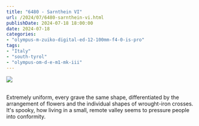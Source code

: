 ```yaml
---
title: "6480 - Sarnthein VI"
url: /2024/07/6480-sarnthein-vi.html
publishDate: 2024-07-18 18:00:00
date: 2024-07-18
categories:
- "olympus-m-zuiko-digital-ed-12-100mm-f4-0-is-pro"
tags:
- "Italy"
- "south-tyrol"
- "olympus-om-d-e-m1-mk-iii"
---
```

<div class="container">
<div class="center"><a target="_blank" href="https://d25zfm9zpd7gm5.cloudfront.net/1200x1200/2020/20200906_090627_lr.jpg"><img class="webfeedsFeaturedVisual" src="https://d25zfm9zpd7gm5.cloudfront.net/0600x0600/2020/20200906_090627_lr.jpg" /></a></div>
</div>
<br />

Extremely uniform, every grave the same shape,
differentiated by the arrangement of flowers and the
individual shapes of wrought-iron crosses. It's spooky, how
living in a small, remote valley seems to pressure people
into conformity.
